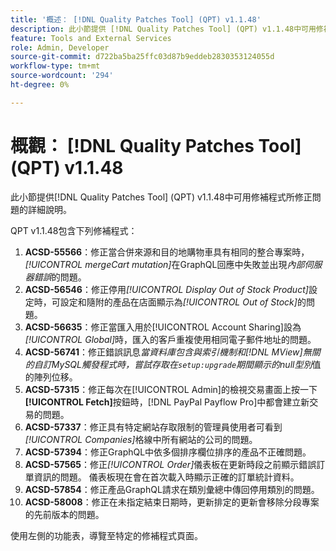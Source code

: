 ```yaml
---
title: '概述： [!DNL Quality Patches Tool] (QPT) v1.1.48'
description: 此小節提供 [!DNL Quality Patches Tool] (QPT) v1.1.48中可用修補程式所修正問題的詳細說明。
feature: Tools and External Services
role: Admin, Developer
source-git-commit: d722ba5ba25ffc03d87b9eddeb2830353124055d
workflow-type: tm+mt
source-wordcount: '294'
ht-degree: 0%

---
```


# 概觀： [!DNL Quality Patches Tool] (QPT) v1.1.48

此小節提供[!DNL Quality Patches Tool] (QPT) v1.1.48中可用修補程式所修正問題的詳細說明。

QPT v1.1.48包含下列修補程式：

1. **ACSD-55566**：修正當合併來源和目的地購物車具有相同的整合專案時，*[!UICONTROL mergeCart mutation]*&#x200B;在GraphQL回應中失敗並出現&#x200B;*內部伺服器錯誤*&#x200B;的問題。
1. **ACSD-56546**：修正停用&#x200B;*[!UICONTROL Display Out of Stock Product]*&#x200B;設定時，可設定和隨附的產品在店面顯示為&#x200B;*[!UICONTROL Out of Stock]*&#x200B;的問題。
1. **ACSD-56635**：修正當匯入用於[!UICONTROL Account Sharing]設為&#x200B;*[!UICONTROL Global]*&#x200B;時，匯入的客戶重複使用相同電子郵件地址的問題。
1. **ACSD-56741**：修正錯誤訊息&#x200B;*當資料庫包含與索引機制和[!DNL MView]無關的自訂MySQL觸發程式時，嘗試存取在`setup:upgrade`期間顯示的null型別*&#x200B;值的陣列位移。
1. **ACSD-57315**：修正每次在[!UICONTROL Admin]的檢視交易畫面上按一下&#x200B;**[!UICONTROL Fetch]**&#x200B;按鈕時，[!DNL PayPal Payflow Pro]中都會建立新交易的問題。
1. **ACSD-57337**：修正具有特定網站存取限制的管理員使用者可看到&#x200B;*[!UICONTROL Companies]*&#x200B;格線中所有網站的公司的問題。
1. **ACSD-57394**：修正GraphQL中依多個排序欄位排序的產品不正確問題。
1. **ACSD-57565**：修正&#x200B;*[!UICONTROL Order]*&#x200B;儀表板在更新時段之前顯示錯誤訂單資訊的問題。 儀表板現在會在首次載入時顯示正確的訂單統計資料。
1. **ACSD-57854**：修正產品GraphQL請求在類別彙總中傳回停用類別的問題。
1. **ACSD-58008**：修正在未指定結束日期時，更新排定的更新會移除分段專案的先前版本的問題。

使用左側的功能表，導覽至特定的修補程式頁面。

